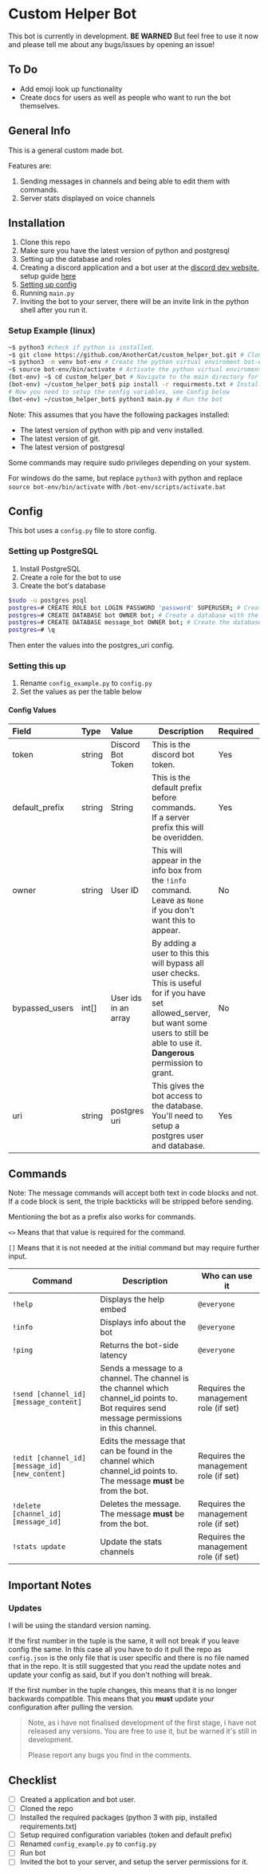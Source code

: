 # Custom Helper Bot

This bot is currently in development. **BE WARNED**
But feel free to use it now and please tell me about any bugs/issues by opening an issue!

## To Do

- Add emoji look up functionality
- Create docs for users as well as people who want to run the bot themselves.


## General Info

This is a general custom made bot.

Features are:

1. Sending messages in channels and being able to edit them with commands.
2. Server stats displayed on voice channels

## Installation

1. Clone this repo
2. Make sure you have the latest version of python and postgresql
3. Setting up the database and roles
4. Creating a discord application and a bot user at the [discord dev website](https://discord.com/developers/applications), setup guide [here](https://discordpy.readthedocs.io/en/latest/discord.html#creating-a-bot-account)
5. [Setting up config](#config)
6. Running `main.py`
7. Inviting the bot to your server, there will be an invite link in the python shell after you run it.

### Setup Example (linux)

```bash
~$ python3 #check if python is installed.
~$ git clone https://github.com/AnotherCat/custom_helper_bot.git # Clone this github repo
~$ python3 -m venv bot-env # Create the python virtual enviroment bot-env
~$ source bot-env/bin/activate # Activate the python virtual enviroment (will need to do this every time you want to be able to run the bot)
(bot-env) ~$ cd custom_helper_bot # Navigate to the main directory for the project.
(bot-env) ~/custom_helper_bot$ pip install -r requirments.txt # Install the required python packages.
# Now you need to setup the config variables, see Config below
(bot-env) ~/custom_helper_bot$ python3 main.py # Run the bot
```

Note: This assumes that you have the following packages installed:

- The latest version of python with pip and venv installed.
- The latest version of git.
- The latest version of postgresql

Some commands may require sudo privileges depending on your system.

For windows do the same, but replace `python3` with python and replace `source bot-env/bin/activate` with `/bot-env/scripts/activate.bat`

## Config

This bot uses a `config.py` file to store config.

### Setting up PostgreSQL
1. Install PostgreSQL
2. Create a role for the bot to use
3. Create the bot's database

```bash
$sudo -u postgres psql
postgres=# CREATE ROLE bot LOGIN PASSWORD 'password' SUPERUSER; # Create the role for the bot to use. You can do it without superuser, look up the docs to see what's needed.
postgres=# CREATE DATABASE bot OWNER bot; # Create a database with the same name as the role, so that you can login easier
postgres=# CREATE DATABASE message_bot OWNER bot; # Create the database the bot will use
postgres=# \q
```
Then enter the values into the postgres_uri config.


### Setting this up

1. Rename `config_example.py` to `config.py`
2. Set the values as per the table below

#### Config Values

| Field         | Type     | Value                                             | Description                                                  | Required | Default |
| :-------------- | :------------------ | :----------------------------------------------------------- | --------------- | :-------------- | --------------- |
| token | string         | Discord Bot Token  | This is the discord bot token.                               | Yes | `""` |
| default_prefix    | string         | String    | This is the default prefix before commands. <br>If a server prefix this will be overidden. | Yes | `"!"` |
| owner   | string | User ID | This will appear in the info box from the `!info` command. Leave as `None` if you don't want this to appear. | No | `None` |
| bypassed_users | int[] | User ids in an array | By adding a user to this this will bypass all user checks. This is useful for if you have set allowed_server, but want some users to still be able to use it. **Dangerous** permission to grant. | No | `[]` |
| uri | string | postgres uri | This gives the bot access to the database. You'll need to setup a postgres user and database. | Yes | see config file |

## Commands

Note: The message commands will accept both text in code blocks and not. If a code block is sent, the triple backticks will be stripped before sending.

Mentioning the bot as a prefix also works for commands.

`<>` Means that that value is required for the command.

`[]` Means that it is not needed at the initial command but may require further input.

| Command                                         | Description                                                  | Who can use it                        |
| ----------------------------------------------- | ------------------------------------------------------------ | ------------------------------------- |
| `!help`                                         | Displays the help embed                                      | `@everyone`                           |
| `!info`                                         | Displays info about the bot                                  | `@everyone`                           |
| `!ping`                                         | Returns the bot-side latency                                 | `@everyone`                           |
| `!send [channel_id] [message_content]`          | Sends a message to a channel. The channel is the channel which channel_id points to. Bot requires send message permissions in this channel. | Requires the management role (if set) |
| `!edit [channel_id] [message_id] [new_content]` | Edits the message that can be found in the channel which channel_id points to. The message **must** be from the bot. | Requires the management role (if set) |
| `!delete [channel_id] [message_id]`             | Deletes the message. The message **must** be from the bot.   | Requires the management role (if set) |
| `!stats update`             | Update the stats channels | Requires the management role (if set) |


## Important Notes

### Updates

I will be using the standard version naming.

If the first number in the tuple is the same, it will not break if you leave config the same. In this case all you have to do it pull the repo as `config.json` is the only file that is user specific and there is no file named that in the repo.
It is still suggested that you read the update notes and update your config as said, but if you don't nothing will break.

If the first number in the tuple changes, this means that it is no longer backwards compatible.
This means that you **must** update your configuration after pulling the version.

> Note, as i have not finalised development of the first stage, i have not released any versions. You are free to use it, but be warned it's still in development.
>
> Please report any bugs you find in the comments.

## Checklist

- [ ] Created a application and bot user.
- [ ] Cloned the repo
- [ ] Installed the required packages (python 3 with pip, installed requirements.txt)
- [ ] Setup required configuration variables (token and default prefix)
- [ ] Renamed `config_example.py` to `config.py`
- [ ] Run bot
- [ ] Invited the bot to your server, and setup the server permissions for it.
